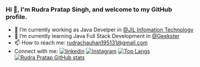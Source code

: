 ### Hi 👋, I'm Rudra Pratap Singh, and welcome to my GitHub profile.
- 🔭 I’m currently working as Java Develper in [@JIL Infomation Technology](http://www.jilit.co.in)
- 🌱 I’m currently learning Java Full Stack Development in [@Geekster](https://www.geekster.in/)
- 📫 How to reach me: rudrachauhan195131@gmail.com
- Connect with me: 
[![linkedin](https://img.shields.io/badge/linkedin-0A66C2?style=for-the-badge&logo=linkedin&logoColor=white)](https://www.linkedin.com/in/rudra-pratap/)
[![Instagram](https://img.shields.io/badge/Instagram-%40RudraChauhan1616-orange)](https://www.instagram.com/rudrachauhan1616/)
[![Top Langs](https://github-readme-stats.vercel.app/api/top-langs/?username=rudrapratapsingh2000)](https://github.com/rudrapratapsingh2000)
[![Rudra Pratap GitHub stats](https://github-readme-stats.vercel.app/api?username=rudrapratapsingh2000)](https://github.com/rudrapratapsingh2000)

